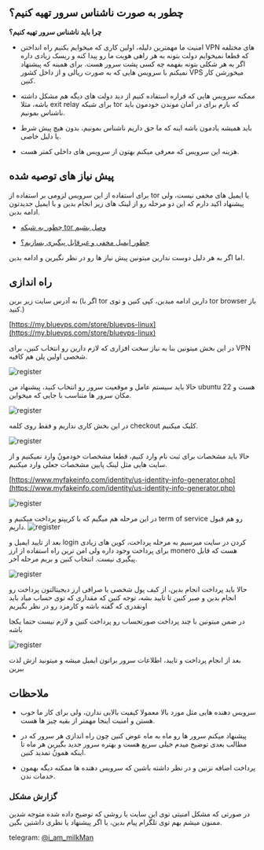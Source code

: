 ## چطور به صورت ناشناس سرور تهیه کنیم؟
**چرا باید ناشناس سرور تهیه کنیم؟**
- امنیت ما مهمترین دلیله، اولین کاری که میخوایم بکنیم راه انداختن VPN های مختلفه که قطعا نمیخوایم دولت بتونه به هر راهی هویت ما رو پیدا کنه و ریسک زیادی داره اگر به هر شکلی بتونه بفهمه چه کسی پشت سرور هست.
برای همینه که پیشنهاد نمیکنم با سرویس هایی که به صورت ریالی و از داخل کشور VPS میخورشن کار کنین.

- ممکنه سرویس هایی که قراره استفاده کنیم از دید دولت های دیگه هم مشکل داشته باشه، مثلا exit relay برای شبکه tor  که بازم برای در امان موندن خودمون باید ناشناس بمونیم.

- باید همیشه یادمون باشه اینه که ما حق داریم ناشناس بمونیم، بدون هیچ پیش شرط یا دلیل خاصی.

- هزینه این سرویس که معرفی میکنم بهتون از سرویس های داخلی کمتر هست.



## پیش نیاز های توصیه شده
برای استفاده از این سرویس  لزومی بر استفاده از tor یا ایمیل های مخفی نیست، ولی پیشنهاد اکید دارم که این دو مرحله رو از لینک های زیر انجام بدین و با ایمیل جدیدتون ادامه بدین.

- [چطور به شبکه tor وصل بشیم](https://github.com/iAmMilkMan/free_internet/tree/main/torBrowser-snowflake-bridge)

- [چطور ایمیل مخفی و غیر‌قابل پیگیری بسازیم؟](https://github.com/iAmMilkMan/free_internet/tree/main/anonymous-email)

اما اگر به هر دلیل دوست ندارین میتونین پیش نیاز ها رو در نظر نگیرین و ادامه بدین.






## راه اندازی

به آدرس سایت زیر برین (اگر با tor دارین ادامه میدین، کپی کنین و توی tor browser باز کنید.)

[https://my.bluevps.com/store/bluevps-linux](https://my.bluevps.com/store/bluevps-linux)

در این بخش میتونین بنا به نیاز سخت افزاری که لازم دارین رو انتخاب کنین، برای VPN شخصی اولین پلن هم کافیه.

![register](https://github.com/iAmMilkMan/free_internet/blob/main/anonymous-VPS/images/001.png "register")


حالا باید سیستم عامل و موقعیت سرور رو انتخاب کنید، پیشنهاد من ubuntu 22 هست و مکان سرور ها متناسب با جایی که میخواین.

![register](https://github.com/iAmMilkMan/free_internet/blob/main/anonymous-VPS/images/002.png "register")


در این بخش کاری نداریم و فقط روی کلمه checkout کلیک میکنیم.

![register](https://github.com/iAmMilkMan/free_internet/blob/main/anonymous-VPS/images/003.png "register")


حالا باید مشخصات برای ثبت نام وارد کنیم، قطعا مشخصات خودمونُ وارد نمیکنیم و از سایت هایی مثل لینک پایین مشخصات جعلی وارد میکنیم.

[https://www.myfakeinfo.com/identity/us-identity-info-generator.php](https://www.myfakeinfo.com/identity/us-identity-info-generator.php)

![register](https://github.com/iAmMilkMan/free_internet/blob/main/anonymous-VPS/images/004.png "register")

در این مرحله هم میگیم  که با کریپتو پرداخت میکنیم و term of service  رو هم قبول داریم.
![register](https://github.com/iAmMilkMan/free_internet/blob/main/anonymous-VPS/images/005.png "register")


بعد از تایید ایمیل و login  کردن در سایت میرسیم به مرحله پرداخت، کوین های زیادی برای پرداخت وجود داره ولی امن ترین راه استفاده از ارز monero هست که قابل پیگیری نیست. انتخاب کنین و بریم مرحله آخر.


![register](https://github.com/iAmMilkMan/free_internet/blob/main/anonymous-VPS/images/007.jpg "register")

حالا باید پرداخت انجام بدین، از کیف پول شخصی یا صرافی ارز دیجیتالتون پرداخت رو انجام بدین و صبر کنین تا تایید بشه، توجه کنین که مقداری که توی حساب میاد باید اونقدری که گفته باشه و کارمزد رو در نظر بگیریم

در ضمن میتونین با چند پرداخت صورتحساب رو پرداخت کنین و لازم نیست حتما یکجا باشه

![register](https://github.com/iAmMilkMan/free_internet/blob/main/anonymous-VPS/images/006.jpg "register")

بعد از انجام پرداخت و تایید، اطلاعات سرور براتون ایمیل میشه و میتونید ازش لذت ببرین


## ملاحظات
- سرویس دهنده هایی مثل مورد بالا معمولا کیفیت بالایی ندارن، ولی برای کار ما خوب هستن و امنیت اینجا مهمتر از بقیه چیز ها هست.

- پیشنهاد میکنم سرور ها رو ماه به ماه عوض کنین چون راه اندازی هر سرور که در مطالب بعدی توضیح میدم خیلی سریع هست و بهتره سرور جدید بگیرین هر ماه تا اینکه همونُ تمدید کنین.

- پرداخت اضافه نزنین و در نظر داشته باشین که سرویس دهنده ها ممکنه دیگه بهمون خدمات ندن.

### گزارش مشکل

در صورتی که مشکل امنیتی توی این سایت یا روشی که توضیح داده شده متوجه شدین ممنون میشم بهم توی تلگرام پیام بدین، یا اگر پیشنهاد یا نظری داشتین بگین.

telegram: [@i_am_milkMan](https://t.me/i_am_milkMan)
